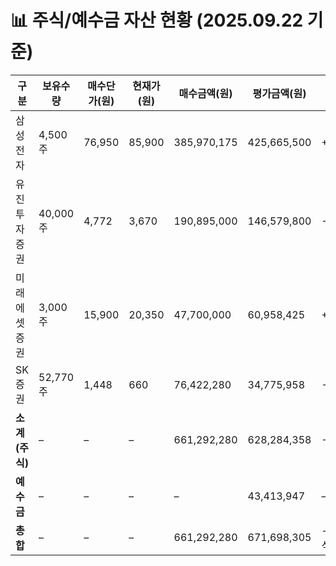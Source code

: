 # 📊 주식/예수금 자산 현황 (2025.09.22 기준)

| 구분         | 보유수량 | 매수단가(원) | 현재가(원) | 매수금액(원) | 평가금액(원) | 손익금액(원)   | 수익률   |
|--------------|----------|--------------|------------|--------------|--------------|----------------|----------|
| 삼성전자     | 4,500주  | 76,950       | 85,900     | 385,970,175  | 425,665,500  | +39,695,325    | +11.46%  |
| 유진투자증권 | 40,000주 | 4,772        | 3,670      | 190,895,000  | 146,579,800  | -44,315,200    | -23.21%  |
| 미래에셋증권 | 3,000주  | 15,900       | 20,350     | 47,700,000   | 60,958,425   | +13,258,425    | +27.80%  |
| SK증권       | 52,770주 | 1,448        | 660        | 76,422,280   | 34,775,958   | -41,646,322    | -54.50%  |
| **소계(주식)** | –        | –            | –          | 661,292,280  | 628,284,358  | -33,007,922    | -4.99%   |
| **예수금**   | –        | –            | –          | –            | 43,413,947   | –              | –        |
| **총합**     | –        | –            | –          | 661,292,280  | 671,698,305  | -33,007,922(주식손익) | – |

